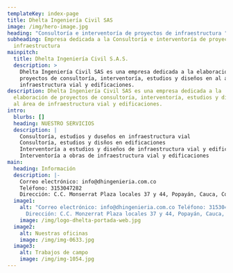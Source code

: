 ```yaml
---
templateKey: index-page
title: Dhelta Ingeniería Civil SAS
image: /img/hero-image.jpg
heading: "Consultoría e interventoría de proyectos de infraestructura "
subheading: Empresa dedicada a la Consultoría e interventoría de proyectos de
  infraestructura
mainpitch:
  title: Dhelta Ingeniería Civil S.A.S.
  description: >
    Dhelta Ingeniería Civil SAS es una empresa dedicada a la elaboración de
    proyectos de consultoría, interventoría, estudios y diseños en al área de
    infraestructura vial y edificaciones.
description: Dhelta Ingeniería Civil SAS es una empresa dedicada a la
  elaboración de proyectos de consultoría, interventoría, estudios y diseños en
  al área de infraestructura vial y edificaciones.
intro:
  blurbs: []
  heading: NUESTRO SERVICIOS
  description: |
    Consultoría, estudios y duseños en infraestructura vial 
    Consultoría, estudios y disños en edificaciones
    Interventoría a estudios y diseños de infraestructura vial y edificaciones
    Interventoría a obras de infraestructura vial y edificaciones
main:
  heading: Información
  description: |-
    Correo electrónico: info@dhingenieria.com.co
    Teléfono: 3153047282
    Dirección: C.C. Monserrat Plaza locales 37 y 44, Popayán, Cauca, Colombia
  image1:
    alt: "Correo electrónico: info@dhingenieria.com.co Teléfono: 3153047282
      Dirección: C.C. Monzerrat Plaza locales 37 y 44, Popayán, Cauca, Colombia"
    image: /img/logo-dhelta-portada-web.jpg
  image2:
    alt: Nuestras oficinas
    image: /img/img-0633.jpg
  image3:
    alt: Trabajos de campo
    image: /img/img-1054.jpg
---
```

